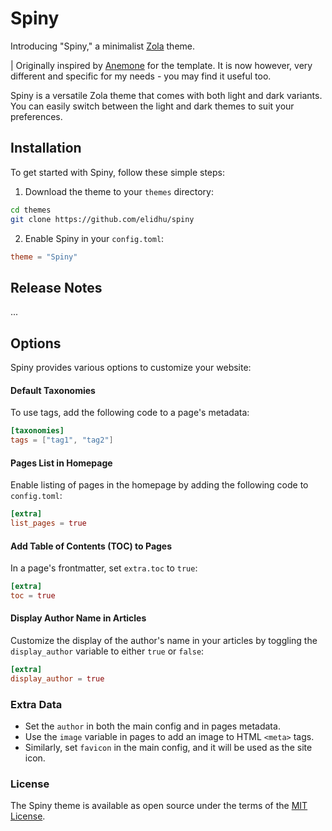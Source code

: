# Spiny

Introducing "Spiny," a minimalist [Zola](https://www.getzola.org) theme.

| Originally inspired by [Anemone](https://github.com/Speyll/anemone) for the template. It is now however, very different and specific for my needs - you may find it useful too.

<!-- You can browse the demo website [here](https://spiny.pages.dev/) -->
<!-- I also use it on my own [website.](https://elidhu.com) -->

Spiny is a versatile Zola theme that comes with both light and dark variants. You can easily switch between the light and dark themes to suit your preferences.

## Installation

To get started with Spiny, follow these simple steps:

1. Download the theme to your `themes` directory:

```bash
cd themes
git clone https://github.com/elidhu/spiny
```

2. Enable Spiny in your `config.toml`:

```toml
theme = "Spiny"
```

## Release Notes

...

## Options

Spiny provides various options to customize your website:

#### Default Taxonomies

To use tags, add the following code to a page's metadata:

```toml
[taxonomies]
tags = ["tag1", "tag2"]
```

#### Pages List in Homepage

Enable listing of pages in the homepage by adding the following code to `config.toml`:

```toml
[extra]
list_pages = true
```

#### Add Table of Contents (TOC) to Pages

In a page's frontmatter, set `extra.toc` to `true`:

```toml
[extra]
toc = true
```

#### Display Author Name in Articles

Customize the display of the author's name in your articles by toggling the `display_author` variable to either `true` or `false`:

```toml
[extra]
display_author = true
```


### Extra Data

- Set the `author` in both the main config and in pages metadata.
- Use the `image` variable in pages to add an image to HTML `<meta>` tags.
- Similarly, set `favicon` in the main config, and it will be used as the site icon.


### License

The Spiny theme is available as open source under the terms of the [MIT License](LICENSE).
